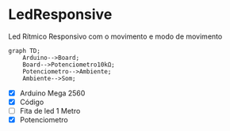 # LedResponsive
Led Rítmico Responsivo com o movimento e modo de movimento

```mermaid
graph TD;
    Arduino-->Board;
    Board-->Potenciometro10kΩ;
    Potenciometro-->Ambiente;
    Ambiente-->Som;
```

- [X] Arduino Mega 2560
- [X] Código
- [ ] Fita de led 1 Metro
- [X] Potenciometro 
